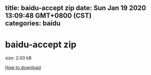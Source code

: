 
title: baidu-accept zip
date: Sun Jan 19 2020 13:09:48 GMT+0800 (CST)    
categories: baidu
---

# baidu-accept zip
size: 2.00 kB
 
 

[How to download](https://bpcam.bemobtrk.com/go/2ceec3aa-1ca2-46d6-b9ff-aaa5c184517c?jno=614)